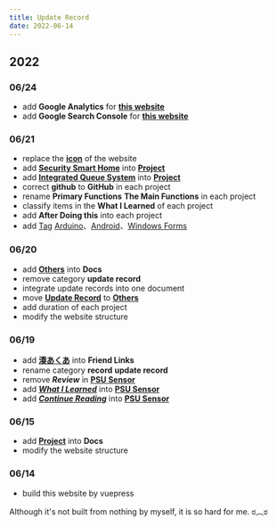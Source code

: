 ```yaml
---
title: Update Record
date: 2022-06-14
---
```

[湊あくあ]: https://www.youtube.com/channel/UC1opHUrw8rvnsadT-iGp7Cg
[this website]: /
[icon]: /home_page/icon.png
[Tag]: /tag/
[Arduino]: /tag/Arduino/
[Android]: /tag/Android/
[Windows Forms]: /tag/Windows%20Forms/
[Project]: /docs/project/
[PSU Sensor]: /docs/project/psu_sensor/
[What I Learned]: /docs/project/psu_sensor/#what-i-learned
[Continue Reading]: /docs/project/psu_sensor/#continue-reading
[Security Smart Home]: /docs/project/security_smart_home/
[Integrated Queue System]: /docs/project/integrated_queue_system
[Others]: /docs/others/
[Update Record]: /docs/others/update_record/

## 2022
### 06/24
* add **Google Analytics** for **[this website][]** 
* add **Google Search Console** for **[this website][]**

### 06/21
* replace the **[icon][]** of the website
* add **[Security Smart Home][]** into **[Project][]**
* add **[Integrated Queue System][]** into **[Project][]**
* correct **github** to **GitHub** in each project
* rename **Primary Functions** **The Main Functions** in each project
* classify items in the **What I Learned** of each project
* add **After Doing this** into each project
* add [Tag][] [Arduino][]、[Android][]、[Windows Forms][]

### 06/20
* add **[Others][]** into **Docs**
* remove category **update record**
* integrate update records into one document
* move **[Update Record][]** to **[Others][]**
* add duration of each project
* modify the website structure

### 06/19
* add **[湊あくあ][]** into **Friend Links**
* rename category **record** **update record**
* remove ***Review*** in **[PSU Sensor][]**
* add ***[What I Learned][]*** into **[PSU Sensor][]**
* add ***[Continue Reading][]*** into **[PSU Sensor][]**

### 06/15
* add **[Project][]** into **Docs**
* modify the website structure

### 06/14
* build this website by vuepress

Although it's not built from nothing by myself, it is so hard for me. ಠ︵ಠ